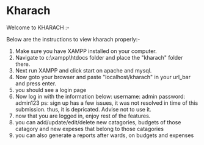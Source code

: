# Kharach
Welcome to KHARACH :-

Below are the instructions to view kharach properly:-

1. Make sure you have XAMPP installed on your computer.
2. Navigate to c:\xampp\htdocs folder and place the "kharach" folder there.
3. Next run XAMPP and click start on apache and mysql.
4. Now goto your browser and paste "localhost/kharach" in your url_bar and press enter.
5. you should see a login page
6. Now log in with the information below:
	username: admin
	password: admin123
ps: sign up has a few issues, it was not resolved in time of this submission. thus, it is depricated. Advise not to use it.
7. now that you are logged in, enjoy rest of the features.
8. you can add/update/edit/delete new catagories, budgets of those catagory and new expeses that belong to those catagories
9. you can also generate a reports after wards, on budgets and expenses

